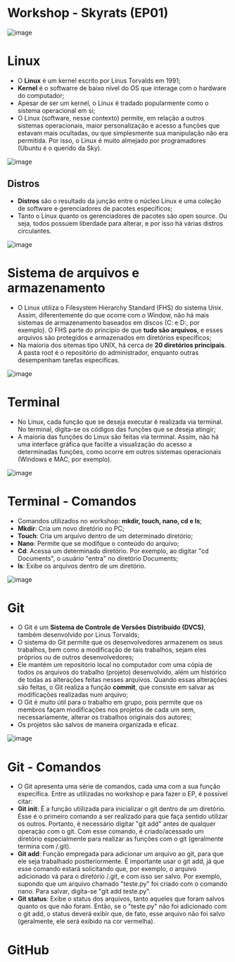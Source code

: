 # Workshop - Skyrats (EP01)

![image](https://github.com/iOtavio/Workshop-sky/assets/124748405/524b78a8-49ed-4354-96c8-0ef4c385d7e9)

# Linux
- O **Linux** é um kernel escrito por Linus Torvalds em 1991;
- **Kernel** é o softwarre de baixo nível do OS que interage com o hardware do computador;
- Apesar de ser um kernel, o Linux é tradado popularmente como o sistema operacional em si;
- O Linux (software, nesse contexto) permite, em relação a outros sistemas operacionais, maior personalização e acesso a funções que estavam mais ocultadas, ou que simplesmente sua manipulação não era permitida. Por isso, o Linux é muito almejado por programadores (Ubuntu é o querido da Sky).

![image](https://github.com/iOtavio/Workshop-sky/assets/124748405/f368e096-4580-4093-a8aa-fe0765390ed9)

## Distros
- **Distros** são o resultado da junção entre o núcleo Linux e uma coleção de software e gerenciadores de pacotes específicos;
- Tanto o Linux quanto os gerenciadores de pacotes são open source. Ou seja, todos possuem liberdade para alterar, e por isso há várias distros circulantes.

![image](https://github.com/iOtavio/Workshop-sky/assets/124748405/07224965-682b-4fac-8e0b-77598ccefbce)

# Sistema de arquivos e armazenamento
- O Linux utiliza o Filesystem Hierarchy Standard (FHS) do sistema Unix. Assim, diferentemente do que ocorre com o Window, não há mais sistemas de armazenamento baseados em discos (C: e D:, por exemplo). O FHS parte do princípio de que **tudo são arquivos**, e esses arquivos são protegidos e armazenados em diretórios específicos;
- Na maioria dos sitemas tipo UNIX, há cerca de **20 diretórios principais**. A pasta root é o repositório do administrador, enquanto outras desempenham tarefas específicas.

 ![image](https://github.com/iOtavio/Workshop-sky/assets/124748405/a0446a9c-d80d-4133-8136-5e6f4b908256)

# Terminal
- No Linux, cada função que se deseja executar é realizada via terminal. No terminal, digita-se os códigos das funções que se deseja atingir;
- A maioria das funções do Linux são feitas via terminal. Assim, não há uma interface gráfica que facilte a visualização do acesso a determinadas funções, como ocorre em outros sistemas operacionais (Windows e MAC, por exemplo).


![image](https://github.com/iOtavio/Workshop-sky/assets/124748405/ece21fad-78b3-41ce-bc9e-24be8ee3ce03)


# Terminal - Comandos
- Comandos utilizados no workshop: **mkdir, touch, nano, cd e ls**;
- **Mkdir**: Cria um novo diretório no PC;
- **Touch**: Cria um arquivo dentro de um determinado diretório;
- **Nano**: Permite que se modifque o conteúdo do arquivo;
- **Cd**: Acessa um determinado diretório. Por exemplo, ao digitar "cd Documents", o usuário "entra" no diretório Documents;
- **ls**: Exibe os arquivos dentro de um diretório.

![image](https://github.com/iOtavio/Workshop-sky/assets/124748405/57e86a53-d2b1-42a5-9d12-63b0baf1050f)


# Git
- O Git é um **Sistema de Controle de Versões Distribuído (DVCS)**, também desenvolvido por Linus Torvalds;
- O sistema do Git permite que os desenvolvedores armazenem os seus trabalhos, bem como a modificação de tais trabalhos, sejam eles próprios ou de outros desenvolvedores;
- Ele mantém um repositório local no computador com uma cópia de todos os arquivos do trabalho (projeto) desenvolvido, além um histórico de todas as alterações feitas nesses arquivos. Quando essas alterações são feitas, o Git realiza a função **commit**, que consiste em salvar as modificações realizadas num arquivo;
- O Git é muito útil para o trabalho em grupo, pois permite que os membros façam modificações nos projetos de cada um sem, necessariamente, alterar os trabalhos originais dos autores;
- Os projetos são salvos de maneira organizada e eficaz.

![image](https://github.com/iOtavio/Workshop-sky/assets/124748405/ce60f9c7-443b-43d2-9d14-a4ec2aeccf62)

# Git - Comandos

- O Git apresenta uma série de comandos, cada uma com a sua função específica. Entre as utilizadas no workshop e para fazer o EP, é possível citar:
- **Git init**: É a função utiilizada para inicializar o git dentro de um diretório. Esse é o primeiro comando a ser realizado para que faça sentido utilizar os outros. Portanto, é necessário digitar "git add" antes de qualquer operação com o git. Com esse comando, é criado/acessado um diretório especialmente para realizar as funções com o git (geralmente termina com /.git).
- **Git add**: Função empregada para adicionar um arquivo ao git, para que ele seja trabalhado postteriormente. É importante usar o git add, já que esse comando estará solicitando que, por exemplo, o arquivo adicionado vá para o diretório /.git, e com isso ser salvo. Por exemplo, supondo que um arquivo chamado "teste.py" foi criado com o comando nano. Para salvar, digita-se "git add teste.py".
- **Git status**: Exibe o status dos arquivos, tanto aqueles que foram salvos quanto os que não foram. Então, se o "teste.py" não foi adicionado com o git add, o status deverá exibir que, de fato, esse arquivo não foi salvo (geralmente, ele será exibido na cor vermelha).
# GitHub
